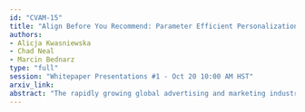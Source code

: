 ```yaml
---
id: "CVAM-15"
title: "Align Before You Recommend: Parameter Efficient Personalization via Cross-Attentive Fusion of Hierarchical Language Models"
authors:
- Alicja Kwasniewska
- Chad Neal
- Marcin Bednarz
type: "full"
session: "Whitepaper Presentations #1 - Oct 20 10:00 AM HST"
arxiv_link:
abstract: "The rapidly growing global advertising and marketing industry demands innovative machine learning systems that balance accuracy with efficiency. Recommendation systems, crucial to many platforms, require careful considerations and potential enhancements. While Large Language Models (LLMs) have transformed various domains, their potential in sequential recommendation systems remains under-explored. Pioneering works like Hierarchical Large Language Models (HLLM) demonstrated LLMs' capability for next-item recommendation but rely on computationally intensive fine-tuning, limiting widespread adoption. This work introduces HLLM+, enhancing the HLLM framework to achieve high-accuracy recommendations without full model fine-tuning. By introducing targeted alignment components between frozen LLMs, our approach matches fully-tuned model performance in popular item recommendation tasks (recall/NCDG @5/@10) while reducing training time by 30.7%. We also propose a ranking-aware loss adjustment, improving convergence and recommendation quality for popular items. Experiments show HLLM+ achieves superior performance with frozen item representations, improving recall@5 by up to 52% compared to baseline frozen models. These findings are significant for the advertising technology sector, where rapid adaptation and efficient deployment across brands are essential for maintaining competitive advantage."
---
```

